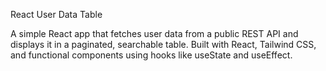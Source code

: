 React User Data Table

A simple React app that fetches user data from a public REST API and displays it in a paginated, searchable table.
Built with React, Tailwind CSS, and functional components using hooks like useState and useEffect.